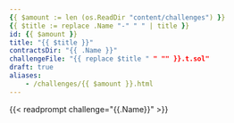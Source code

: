```yaml
---
{{ $amount := len (os.ReadDir "content/challenges") }}
{{ $title := replace .Name "-" " " | title }}
id: {{ $amount }}
title: "{{ $title }}"
contractsDir: "{{ .Name }}"
challengeFile: "{{ replace $title " " "" }}.t.sol"
draft: true
aliases:
    - /challenges/{{ $amount }}.html
---
```


{{< readprompt challenge="{{.Name}}" >}}
